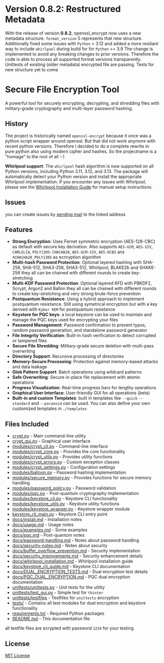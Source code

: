 # Version 0.8.2: Restructured Metadata
With the release of version **0.8.2**, openssl_encrypt now uses a new metadata structure. `format_version` 5 represents that new structure. Additionally fixed some issues with `Python` < 3.12 and added a more resiliant way to include `whirlpool` during build for for `Python` >= 3.9 
  The change is implemented to avoid any breaking changes to prior versions. Therefore the code is able to process all supported format versions transparently. Unittests of existing (older metadata) encrypted file are passing. Tests for new structure yet to come
# Secure File Encryption Tool
A powerful tool for securely encrypting, decrypting, and shredding files with military-grade cryptography and multi-layer password hashing.
## History
The project is historically named `openssl-encrypt` because it once was a python script wrapper around openssl. But that did not work anymore with recent python versions.
Therefore I decided to do a complete rewrite in pure python also using modern cipher and hashes. So the projectname is a "homage" to the root of all :-)

**Whirlpool support**: The `whirlpool` hash algorithm is now supported on all Python versions, including Python 3.11, 3.12, and 3.13. The package will automatically detect your Python version and install the appropriate Whirlpool implementation. If you encounter any issues with Whirlpool, please see the [Whirlpool Installation Guide](https://gitlab.rm-rf.ch/world/openssl_encrypt/-/tree/main/openssl_encrypt/docs/whirlpool_installation.md) for manual setup instructions.
## Issues
you can create issues by [sending mail](mailto:issue+world-openssl-encrypt-2-issue-+gitlab@rm-rf.ch) to the linked address

## Features
- **Strong Encryption**: Uses Fernet symmetric encryption (AES-128-CBC) as default with secure key derivation. Also supports `AES-GCM`, `AES-SIV`, `CAMLELIA`, `POLY1305-CHACHA20`, `AES-GCM-SIV`, `AES-OCB3` ans `XCHACHA20_POLY1305` as ecnryption algorithm
- **Multi-hash Password Protection**: Optional layered hashing with SHA-256, SHA-512, SHA3-256, SHA3-512, Whirlpool, BLAKE2b and SHAKE-256 they all can be chained with different rounds to create key-stretching
- **Multi-KDF Password Protection**: Optional layered KFD with PBKDF2, Scrypt, Argon2 and Ballon they all can be chained with different rounds to create key-stretching and very strong brute-force prevention
- **Postquantum Resistance**: Using a hybrid approach to implement postquantum resistance. Still using symetrical encryption but with a key derived with `Kyber KEM` for postquantum resistance
- **Keystore for PQC keys**: a local keystore can be used to maintain and manage the PQC keys used for encrypting your files
- **Password Management**: Password confirmation to prevent typos, random password generation, and standalone password generator
- **File Integrity Verification**: Built-in hash verification to detect corrupted or tampered files
- **Secure File Shredding**: Military-grade secure deletion with multi-pass overwriting
- **Directory Support**: Recursive processing of directories
- **Memory-Secure Processing**: Protection against memory-based attacks and data leakage
- **Glob Pattern Support**: Batch operations using wildcard patterns
- **Safe Overwriting**: Secure in-place file replacement with atomic operations
- **Progress Visualization**: Real-time progress bars for lengthy operations
- **Graphical User Interface**: User-friendly GUI for all operations (beta)
- **Built-in and custom Templates**: built in templates like `--quick` `--standard` and `--paranoid` can be used. You can also define your own customized templates in `./templates`
## Files Included
- [crypt.py](https://gitlab.rm-rf.ch/world/openssl_encrypt/-/tree/main/openssl_encrypt/crypt.py) - Main command-line utility
- [crypt_gui.py](https://gitlab.rm-rf.ch/world/openssl_encrypt/-/tree/main/openssl_encrypt/crypt_gui.py) - Graphical user interface
- [modules/crypt_cli.py](https://gitlab.rm-rf.ch/world/openssl_encrypt/-/tree/main/openssl_encrypt/modules/crypt_cli.py) - Command-line interface
- [modules/crypt_core.py](https://gitlab.rm-rf.ch/world/openssl_encrypt/-/tree/main/openssl_encrypt/modules/crypt_core.py) - Provides the core functionality
- [modules/crypt_utils.py](https://gitlab.rm-rf.ch/world/openssl_encrypt/-/tree/main/openssl_encrypt/modules/crypt_utils.py) - Provides utility functions
- [modules/crypt_errors.py](https://gitlab.rm-rf.ch/world/openssl_encrypt/-/tree/main/openssl_encrypt/modules/crypt_errors.py) - Custom exception classes
- [modules/crypt_settings.py](https://gitlab.rm-rf.ch/world/openssl_encrypt/-/tree/main/openssl_encrypt/modules/crypt_settings.py) - Configuration settings
- [modules/balloon.py](https://gitlab.rm-rf.ch/world/openssl_encrypt/-/tree/main/openssl_encrypt/modules/balloon.py) - Password hashing implementation
- [modules/secure_memory.py](https://gitlab.rm-rf.ch/world/openssl_encrypt/-/tree/main/openssl_encrypt/modules/secure_memory.py) - Provides functions for secure memory handling
- [modules/password_policy.py](https://gitlab.rm-rf.ch/world/openssl_encrypt/-/tree/main/openssl_encrypt/modules/password_policy.py) - Password validation
- [modules/pqc.py](https://gitlab.rm-rf.ch/world/openssl_encrypt/-/tree/main/openssl_encrypt/modules/pqc.py) - Post-quantum cryptography implementation
- [modules/keystore_cli.py](https://gitlab.rm-rf.ch/world/openssl_encrypt/-/tree/main/openssl_encrypt/modules/keystore_cli.py) - Keystore CLI functionality
- [modules/keystore_utils.py](https://gitlab.rm-rf.ch/world/openssl_encrypt/-/tree/main/openssl_encrypt/modules/keystore_utils.py) - Keystore utility functions
- [modules/keystore_wrapper.py](https://gitlab.rm-rf.ch/world/openssl_encrypt/-/tree/main/openssl_encrypt/modules/keystore_wrapper.py) - Keystore wrapper module
- [keystore_cli_main.py](https://gitlab.rm-rf.ch/world/openssl_encrypt/-/tree/main/openssl_encrypt/keystore_cli_main.py) - Keystore CLI entry point
- [docs/install.md](https://gitlab.rm-rf.ch/world/openssl_encrypt/-/tree/main/openssl_encrypt/docs/install.md) - Installation notes
- [docs/usage.md](https://gitlab.rm-rf.ch/world/openssl_encrypt/-/tree/main/openssl_encrypt/docs/usage.md) - Usage notes
- [docs/examples.md](https://gitlab.rm-rf.ch/world/openssl_encrypt/-/tree/main/openssl_encrypt/docs/examples.md) - Some examples
- [docs/pqc.md](https://gitlab.rm-rf.ch/world/openssl_encrypt/-/tree/main/openssl_encrypt/docs/pqc.md) - Post-quantum notes
- [docs/password-handling.md](https://gitlab.rm-rf.ch/world/openssl_encrypt/-/tree/main/openssl_encrypt/docs/password-handling.md) - Notes about password handling
- [docs/security-notes.md](https://gitlab.rm-rf.ch/world/openssl_encrypt/-/tree/main/openssl_encrypt/docs/security-notes.md) - Notes about security
- [docs/buffer_overflow_prevention.md](https://gitlab.rm-rf.ch/world/openssl_encrypt/-/tree/main/openssl_encrypt/docs/buffer_overflow_prevention.md) - Security implementation
- [docs/security_improvements.md](https://gitlab.rm-rf.ch/world/openssl_encrypt/-/tree/main/openssl_encrypt/docs/security_improvements.md) - Security enhancement details
- [docs/whirlpool_installation.md](https://gitlab.rm-rf.ch/world/openssl_encrypt/-/tree/main/openssl_encrypt/docs/whirlpool_installation.md) - Whirlpool installation guide
- [docs/keystore_cli_guide.md](https://gitlab.rm-rf.ch/world/openssl_encrypt/-/tree/main/openssl_encrypt/docs/keystore_cli_guide.md) - Keystore CLI documentation
- [docs/DUAL_ENCRYPTION_TESTS.md](https://gitlab.rm-rf.ch/world/openssl_encrypt/-/tree/main/openssl_encrypt/docs/DUAL_ENCRYPTION_TESTS.md) - Dual encryption test details
- [docs/PQC_DUAL_ENCRYPTION.md](https://gitlab.rm-rf.ch/world/openssl_encrypt/-/tree/main/openssl_encrypt/docs/PQC_DUAL_ENCRYPTION.md) - PQC dual encryption documentation
- [unittests/unittests.py](https://gitlab.rm-rf.ch/world/openssl_encrypt/-/tree/main/openssl_encrypt/unittests/unittests.py) - Unit tests for the utility
- [unittests/test_gui.py](https://gitlab.rm-rf.ch/world/openssl_encrypt/-/tree/main/openssl_encrypt/unittests/test_gui.py) - Simple test for `tkinter`
- [unittests/testfiles](https://gitlab.rm-rf.ch/world/openssl_encrypt/-/tree/main/openssl_encrypt/unittests/testfiles) - Testfiles for `unittests` encryption
- [tests/](https://gitlab.rm-rf.ch/world/openssl_encrypt/-/tree/main/tests) - Contains all test modules for dual encryption and keystore functionality
- [requirements.txt](https://gitlab.rm-rf.ch/world/openssl_encrypt/-/tree/main/openssl_encrypt/requirements.txt) - Required Python packages
- [README.md](https://gitlab.rm-rf.ch/world/openssl_encrypt/-/tree/main/openssl_encrypt/README.md) - This documentation file

all testfile files are ecrypted with password `1234` for your testing
## License

[MIT License](LICENSE)

